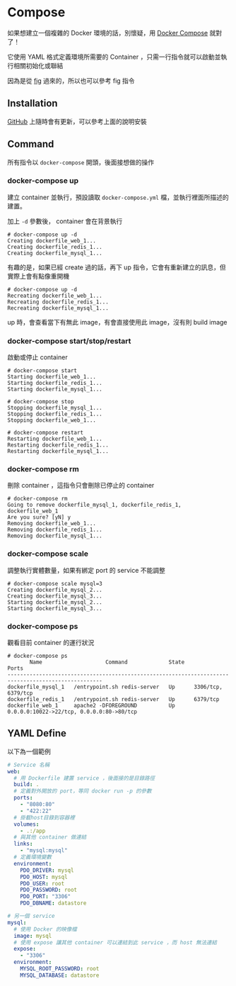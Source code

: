 Compose
=======

如果想建立一個複雜的 Docker 環境的話，別懷疑，用 [Docker Compose][] 就對了！

它使用 YAML 格式定義環境所需要的 Container ，只需一行指令就可以啟動並執行相關初始化或聯結

因為是從 [fig][] 過來的，所以也可以參考 fig 指令

Installation
------------

[GitHub](https://github.com/docker/compose/releases) 上隨時會有更新，可以參考上面的說明安裝

Command
-------

所有指令以 `docker-compose` 開頭，後面接想做的操作

### docker-compose up

建立 container 並執行，預設讀取 `docker-compose.yml` 檔，並執行裡面所描述的建置。

加上 `-d` 參數後， container 會在背景執行

    # docker-compose up -d
    Creating dockerfile_web_1...
    Creating dockerfile_redis_1...
    Creating dockerfile_mysql_1...

有趣的是，如果已經 create 過的話，再下 up 指令，它會有重新建立的訊息，但實際上會有點像重開機

    # docker-compose up -d
    Recreating dockerfile_web_1...
    Recreating dockerfile_redis_1...
    Recreating dockerfile_mysql_1...

up 時，會查看當下有無此 image，有會直接使用此 image，沒有則 build image 

### docker-compose start/stop/restart

啟動或停止 container

    # docker-compose start
    Starting dockerfile_web_1...
    Starting dockerfile_redis_1...
    Starting dockerfile_mysql_1...

    # docker-compose stop
    Stopping dockerfile_mysql_1...
    Stopping dockerfile_redis_1...
    Stopping dockerfile_web_1...

    # docker-compose restart
    Restarting dockerfile_web_1...
    Restarting dockerfile_redis_1...
    Restarting dockerfile_mysql_1...

### docker-compose rm

刪除 container ，這指令只會刪除已停止的 container

    # docker-compose rm
    Going to remove dockerfile_mysql_1, dockerfile_redis_1, dockerfile_web_1
    Are you sure? [yN] y
    Removing dockerfile_web_1...
    Removing dockerfile_redis_1...
    Removing dockerfile_mysql_1...

### docker-compose scale

調整執行實體數量，如果有綁定 port 的 service 不能調整

    # docker-compose scale mysql=3
    Creating dockerfile_mysql_2...
    Creating dockerfile_mysql_3...
    Starting dockerfile_mysql_2...
    Starting dockerfile_mysql_3...

### docker-compose ps

觀看目前 container 的運行狀況

    # docker-compose ps
           Name                    Command             State                     Ports                   
    ----------------------------------------------------------------------------------------------------
    dockerfile_mysql_1   /entrypoint.sh redis-server   Up      3306/tcp, 6379/tcp                        
    dockerfile_redis_1   /entrypoint.sh redis-server   Up      6379/tcp                                  
    dockerfile_web_1     apache2 -DFOREGROUND          Up      0.0.0.0:10022->22/tcp, 0.0.0.0:80->80/tcp

YAML Define
-----------

以下為一個範例

```yaml
# Service 名稱
web:
  # 用 Dockerfile 建置 service ，後面接的是目錄路徑
  build: .
  # 定義對外開放的 port，等同 docker run -p 的參數
  ports:    
    - "8080:80"
    - "422:22"
  # 掛載host目錄到容器裡
  volumes:
    - .:/app
  # 與其他 container 做連結
  links:
    - "mysql:mysql"
  # 定義環境變數
  environment:
    PDO_DRIVER: mysql
    PDO_HOST: mysql
    PDO_USER: root
    PDO_PASSWORD: root
    PDO_PORT: "3306"
    PDO_DBNAME: datastore

# 另一個 service
mysql:
  # 使用 Docker 的映像檔
  image: mysql
  # 使用 expose 讓其他 container 可以連結到此 service ，而 host 無法連結
  expose:
    - "3306"
  environment:
    MYSQL_ROOT_PASSWORD: root
    MYSQL_DATABASE: datastore
```

[fig]: http://www.fig.sh/
[Docker Compose]: https://docs.docker.com/compose/

